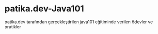 # patika.dev-Java101
patika.dev tarafından gerçekleştirilen java101 eğitiminde verilen ödevler ve pratikler
